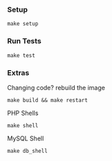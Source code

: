 ### Setup

```
make setup
```

### Run Tests
```
make test
```

### Extras

Changing code? rebuild the image

```
make build && make restart
```

PHP Shells

```
make shell
```

MySQL Shell
```
make db_shell
```